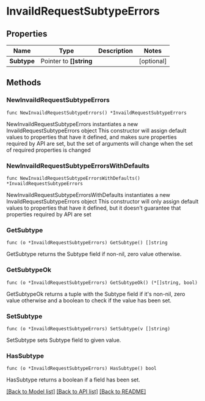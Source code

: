 # InvaildRequestSubtypeErrors

## Properties

Name | Type | Description | Notes
------------ | ------------- | ------------- | -------------
**Subtype** | Pointer to **[]string** |  | [optional] 

## Methods

### NewInvaildRequestSubtypeErrors

`func NewInvaildRequestSubtypeErrors() *InvaildRequestSubtypeErrors`

NewInvaildRequestSubtypeErrors instantiates a new InvaildRequestSubtypeErrors object
This constructor will assign default values to properties that have it defined,
and makes sure properties required by API are set, but the set of arguments
will change when the set of required properties is changed

### NewInvaildRequestSubtypeErrorsWithDefaults

`func NewInvaildRequestSubtypeErrorsWithDefaults() *InvaildRequestSubtypeErrors`

NewInvaildRequestSubtypeErrorsWithDefaults instantiates a new InvaildRequestSubtypeErrors object
This constructor will only assign default values to properties that have it defined,
but it doesn't guarantee that properties required by API are set

### GetSubtype

`func (o *InvaildRequestSubtypeErrors) GetSubtype() []string`

GetSubtype returns the Subtype field if non-nil, zero value otherwise.

### GetSubtypeOk

`func (o *InvaildRequestSubtypeErrors) GetSubtypeOk() (*[]string, bool)`

GetSubtypeOk returns a tuple with the Subtype field if it's non-nil, zero value otherwise
and a boolean to check if the value has been set.

### SetSubtype

`func (o *InvaildRequestSubtypeErrors) SetSubtype(v []string)`

SetSubtype sets Subtype field to given value.

### HasSubtype

`func (o *InvaildRequestSubtypeErrors) HasSubtype() bool`

HasSubtype returns a boolean if a field has been set.


[[Back to Model list]](../README.md#documentation-for-models) [[Back to API list]](../README.md#documentation-for-api-endpoints) [[Back to README]](../README.md)



